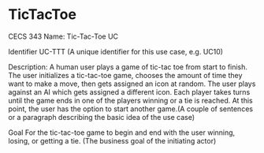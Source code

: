 # TicTacToe
CECS 343
Name: Tic-Tac-Toe UC

Identifier UC-TTT (A unique identifier for this use case, e.g. UC10)

Description: A human user plays a game of tic-tac toe from start to finish. The user initializes a tic-tac-toe game, chooses the amount of time they want to make a move, then gets assigned an icon at random. The user plays against an AI which gets assigned a different icon. Each player takes turns until the game ends in one of the players winning or a tie is reached. At this point, the user has the option to start another game.(A couple of sentences or a paragraph describing the basic idea of the use case)

Goal For the tic-tac-toe game to begin and end with the user winning, losing, or getting a tie. (The business goal of the initiating actor)
